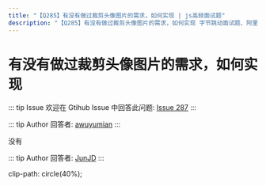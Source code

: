 ```yaml
---
title: "【Q285】有没有做过裁剪头像图片的需求，如何实现 | js高频面试题"
description: "【Q285】有没有做过裁剪头像图片的需求，如何实现 字节跳动面试题、阿里腾讯面试题、美团小米面试题。"
---
```


# 有没有做过裁剪头像图片的需求，如何实现

::: tip Issue
欢迎在 Gtihub Issue 中回答此问题: [Issue 287](https://github.com/shfshanyue/Daily-Question/issues/287)
:::

::: tip Author
回答者: [awuyumian](https://github.com/awuyumian)
:::

没有

::: tip Author
回答者: [JunJD](https://github.com/JunJD)
:::

clip-path: circle(40%);
